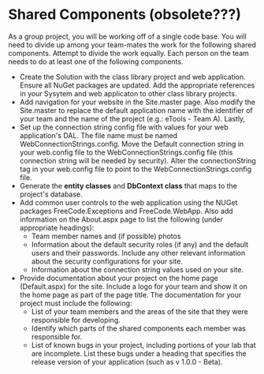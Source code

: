 # Shared Components (obsolete???)

As a group project, you will be working off of a single code base. You will need to divide up among your team-mates the work for the following shared components. Attempt to divide the work equally. Each person on the team needs to do at least one of the following components.

- Create the Solution with the class library project and web application. Ensure all NuGet packages are updated. Add the appropriate references in your Sysytem and web applicaton to other class library projects.  
- Add navigation for your website in the Site.master page. Also modify the Site.master to replace the default application name with the identifier of your team and the name of the project (e.g.: eTools - Team A). Lastly,
- Set up the connection string config file with values for your web application's DAL. The file name must be named WebConnectionStrings.config. Move the Default connection string in your web.config file to the WebConnectionStrings.config file (this connection string will be needed by security). Alter the connectionString tag in your web.config file to point to the WebConnectionStrings.config file.
- Generate the **entity classes** and **DbContext class** that maps to the project's database.
- Add common user controls to the web application using the NUGet packages FreeCode.Exceptions and FreeCode.WebApp. Also add information on the About.aspx page to list the following (under appropriate headings):
  - Team member names and (if possible) photos
  - Information about the default security roles (if any) and the default users and their passwords. Include any other relevant information about the security configurations for your site.
  - Information about the connection string values used on your site.
- Provide documentation about your project on the home page (Default.aspx) for the site. Include a logo for your team and show it on the home page as part of the page title. The documentation for your project must include the following:
  - List of your team members and the areas of the site that they were responsible for developing.
  - Identify which parts of the shared components each member was responsible for.
  - List of known bugs in your project, including portions of your lab that are incomplete. List these bugs under a heading that specifies the release version of your application (such as v 1.0.0 - Beta).
